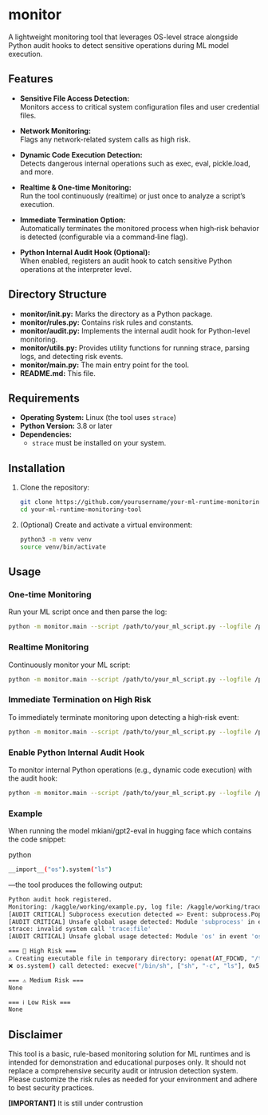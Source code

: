 # monitor
A lightweight monitoring tool that leverages OS-level strace alongside Python audit hooks to detect sensitive operations during ML model execution.

## Features

- **Sensitive File Access Detection:**  
  Monitors access to critical system configuration files and user credential files.

- **Network Monitoring:**  
  Flags any network-related system calls as high risk.

- **Dynamic Code Execution Detection:**  
  Detects dangerous internal operations such as exec, eval, pickle.load, and more.

- **Realtime & One‑time Monitoring:**  
  Run the tool continuously (realtime) or just once to analyze a script’s execution.

- **Immediate Termination Option:**  
  Automatically terminates the monitored process when high‑risk behavior is detected (configurable via a command‑line flag).

- **Python Internal Audit Hook (Optional):**  
  When enabled, registers an audit hook to catch sensitive Python operations at the interpreter level.

## Directory Structure

- **monitor/__init__.py:** Marks the directory as a Python package.
- **monitor/rules.py:** Contains risk rules and constants.
- **monitor/audit.py:** Implements the internal audit hook for Python-level monitoring.
- **monitor/utils.py:** Provides utility functions for running strace, parsing logs, and detecting risk events.
- **monitor/main.py:** The main entry point for the tool.
- **README.md:** This file.

## Requirements

- **Operating System:** Linux (the tool uses `strace`)
- **Python Version:** 3.8 or later
- **Dependencies:**  
  - `strace` must be installed on your system.

## Installation

1. Clone the repository:
    ```bash
    git clone https://github.com/yourusername/your-ml-runtime-monitoring-tool.git
    cd your-ml-runtime-monitoring-tool
    ```

2. (Optional) Create and activate a virtual environment:
    ```bash
    python3 -m venv venv
    source venv/bin/activate
    ```

## Usage

### One-time Monitoring

Run your ML script once and then parse the log:
```bash
python -m monitor.main --script /path/to/your_ml_script.py --logfile /path/to/trace.log --mode once
```

### Realtime Monitoring

Continuously monitor your ML script:
```bash
python -m monitor.main --script /path/to/your_ml_script.py --logfile /path/to/trace.log --mode realtime
```

### Immediate Termination on High Risk

To immediately terminate monitoring upon detecting a high‑risk event:
```bash
python -m monitor.main --script /path/to/your_ml_script.py --logfile /path/to/trace.log --terminate-on-high-risk
```

### Enable Python Internal Audit Hook

To monitor internal Python operations (e.g., dynamic code execution) with the audit hook:
```bash
python -m monitor.main --script /path/to/your_ml_script.py --logfile /path/to/trace.log --audit
```

### Example

When running the model mkiani/gpt2-eval in hugging face which contains the code snippet:

python
```bash
__import__("os").system("ls")
```

—the tool produces the following output:
```bash
Python audit hook registered.
Monitoring: /kaggle/working/example.py, log file: /kaggle/working/trace.log
[AUDIT CRITICAL] Subprocess execution detected => Event: subprocess.Popen, Args: ('strace', ['strace', '-ff', '-e', 'trace:file,process,network', '-s', '1024', '-o', '/path/trace.log', 'python', '/path/example.py'], None, None)
[AUDIT CRITICAL] Unsafe global usage detected: Module 'subprocess' in event 'subprocess.Popen', Args: ('strace', ['strace', '-ff', '-e', 'trace:file,process,network', '-s', '1024', '-o', '/path/trace.log', 'python', '/kaggle/working/example.py'], None, None)
strace: invalid system call 'trace:file'
[AUDIT CRITICAL] Unsafe global usage detected: Module 'os' in event 'os.scandir', Args: ('/path',)

=== 🚨 High Risk ===
⚠️ Creating executable file in temporary directory: openat(AT_FDCWD, "/tmp/tmpur81jizd/_remote_module_non_scriptable.py", O_WRONLY|O_CREAT|O_TRUNC|O_CLOEXEC, 0666) = 5
❌ os.system() call detected: execve("/bin/sh", ["sh", "-c", "ls"], 0x5bcb9e830600 /* 98 vars */) = 0

=== ⚠️ Medium Risk ===
None

=== ℹ️ Low Risk ===
None
```

## Disclaimer

This tool is a basic, rule-based monitoring solution for ML runtimes and is intended for demonstration and educational purposes only. It should not replace a comprehensive security audit or intrusion detection system. Please customize the risk rules as needed for your environment and adhere to best security practices.

**[IMPORTANT]** It is still under contrustion




